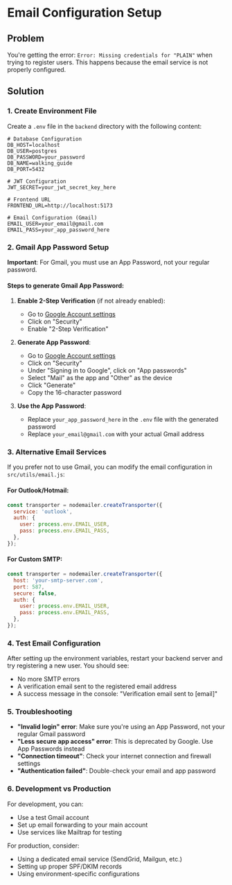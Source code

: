 # Email Configuration Setup

## Problem
You're getting the error: `Error: Missing credentials for "PLAIN"` when trying to register users. This happens because the email service is not properly configured.

## Solution

### 1. Create Environment File
Create a `.env` file in the `backend` directory with the following content:

```env
# Database Configuration
DB_HOST=localhost
DB_USER=postgres
DB_PASSWORD=your_password
DB_NAME=walking_guide
DB_PORT=5432

# JWT Configuration
JWT_SECRET=your_jwt_secret_key_here

# Frontend URL
FRONTEND_URL=http://localhost:5173

# Email Configuration (Gmail)
EMAIL_USER=your_email@gmail.com
EMAIL_PASS=your_app_password_here
```

### 2. Gmail App Password Setup

**Important**: For Gmail, you must use an App Password, not your regular password.

#### Steps to generate Gmail App Password:

1. **Enable 2-Step Verification** (if not already enabled):
   - Go to [Google Account settings](https://myaccount.google.com/)
   - Click on "Security"
   - Enable "2-Step Verification"

2. **Generate App Password**:
   - Go to [Google Account settings](https://myaccount.google.com/)
   - Click on "Security"
   - Under "Signing in to Google", click on "App passwords"
   - Select "Mail" as the app and "Other" as the device
   - Click "Generate"
   - Copy the 16-character password

3. **Use the App Password**:
   - Replace `your_app_password_here` in the `.env` file with the generated password
   - Replace `your_email@gmail.com` with your actual Gmail address

### 3. Alternative Email Services

If you prefer not to use Gmail, you can modify the email configuration in `src/utils/email.js`:

#### For Outlook/Hotmail:
```javascript
const transporter = nodemailer.createTransporter({
  service: 'outlook',
  auth: {
    user: process.env.EMAIL_USER,
    pass: process.env.EMAIL_PASS,
  },
});
```

#### For Custom SMTP:
```javascript
const transporter = nodemailer.createTransporter({
  host: 'your-smtp-server.com',
  port: 587,
  secure: false,
  auth: {
    user: process.env.EMAIL_USER,
    pass: process.env.EMAIL_PASS,
  },
});
```

### 4. Test Email Configuration

After setting up the environment variables, restart your backend server and try registering a new user. You should see:
- No more SMTP errors
- A verification email sent to the registered email address
- A success message in the console: "Verification email sent to [email]"

### 5. Troubleshooting

- **"Invalid login" error**: Make sure you're using an App Password, not your regular Gmail password
- **"Less secure app access" error**: This is deprecated by Google. Use App Passwords instead
- **"Connection timeout"**: Check your internet connection and firewall settings
- **"Authentication failed"**: Double-check your email and app password

### 6. Development vs Production

For development, you can:
- Use a test Gmail account
- Set up email forwarding to your main account
- Use services like Mailtrap for testing

For production, consider:
- Using a dedicated email service (SendGrid, Mailgun, etc.)
- Setting up proper SPF/DKIM records
- Using environment-specific configurations 